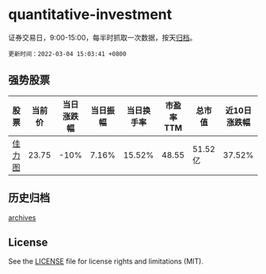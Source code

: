 # quantitative-investment

证券交易日，9:00-15:00，每半时抓取一次数据，按天[归档](archives)。

`更新时间：2022-03-04 15:03:41 +0800`

## 强势股票

|股票|当前价|当日涨跌幅|当日振幅|当日换手率|市盈率TTM|总市值|近10日涨跌幅|
|----|----|----|----|----|----|----|----|
|[佳力图](https://xueqiu.com/S/SH603912)|23.75|-10%|7.16%|15.52%|48.55|51.52亿|37.52%|

## 历史归档

[archives](archives)

## License

See the [LICENSE](LICENSE) file for license rights and limitations (MIT).